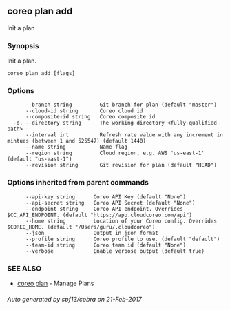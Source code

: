 ## coreo plan add

Init a plan

### Synopsis


Init a plan.

```
coreo plan add [flags]
```

### Options

```
      --branch string         Git branch for plan (default "master")
      --cloud-id string       Coreo cloud id
      --composite-id string   Coreo composite id
  -d, --directory string      The working directory <fully-qualified-path>
      --interval int          Refresh rate value with any increment in mintues (between 1 and 525547) (default 1440)
      --name string           Name flag
      --region string         Cloud region, e.g. AWS 'us-east-1' (default "us-east-1")
      --revision string       Git revision for plan (default "HEAD")
```

### Options inherited from parent commands

```
      --api-key string      Coreo API Key (default "None")
      --api-secret string   Coreo API Secret (default "None")
      --endpoint string     Coreo API endpoint. Overrides $CC_API_ENDPOINT. (default "https://app.cloudcoreo.com/api")
      --home string         Location of your Coreo config. Overrides $COREO_HOME. (default "/Users/guru/.cloudcoreo")
      --json                Output in json format
      --profile string      Coreo profile to use. (default "default")
      --team-id string      Coreo team id (default "None")
      --verbose             Enable verbose output (default true)
```

### SEE ALSO
* [coreo plan](coreo_plan.md)	 - Manage Plans

###### Auto generated by spf13/cobra on 21-Feb-2017
